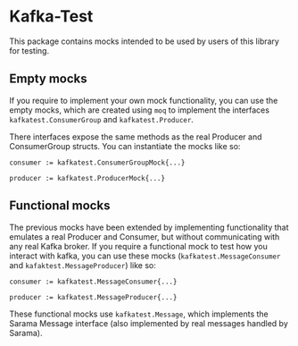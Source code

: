 # Kafka-Test

This package contains mocks intended to be used by users of this library for testing.

## Empty mocks

If you require to implement your own mock functionality, you can use the empty mocks, which are created using `moq` to implement the interfaces `kafkatest.ConsumerGroup` and `kafkatest.Producer`.

There interfaces expose the same methods as the real Producer and ConsumerGroup structs.
You can instantiate the mocks like so:
```
consumer := kafkatest.ConsumerGroupMock{...}
```
```
producer := kafkatest.ProducerMock{...}
```

## Functional mocks

The previous mocks have been extended by implementing functionality that emulates a real Producer and Consumer, but without communicating with any real Kafka broker. If you require a functional mock to test how you interact with kafka, you can use these mocks (`kafkatest.MessageConsumer` and `kafaktest.MessageProducer`) like so:

```
consumer := kafkatest.MessageConsumer{...}
```
```
producer := kafkatest.MessageProducer{...}
```

These functional mocks use `kafkatest.Message`, which implements the Sarama Message interface (also implemented by real messages handled by Sarama).
